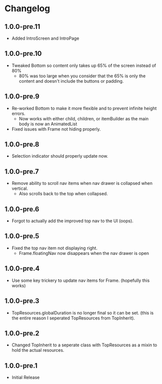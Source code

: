 # Changelog

## 1.0.0-pre.11

* Added IntroScreen and IntroPage

## 1.0.0-pre.10

* Tweaked Bottom so content only takes up 65% of the screen instead of 80%
  * 80% was too large when you consider that the 65% is only the content and doesn't include the buttons or padding.

## 1.0.0-pre.9

* Re-worked Bottom to make it more flexible and to prevent infinite height errors.
  * Now works with either child, children, or itemBuilder as the main body is now an AnimatedList
* Fixed issues with Frame not hiding properly.

## 1.0.0-pre.8

* Selection indicator should properly update now.

## 1.0.0-pre.7

* Remove ability to scroll nav items when nav drawer is collapsed when vertical.
  * Also scrolls back to the top when collapsed.

## 1.0.0-pre.6

* Forgot to actually add the improved top nav to the UI (oops).

## 1.0.0-pre.5

* Fixed the top nav item not displaying right.
  * Frame.floatingNav now disappears when the nav drawer is open

## 1.0.0-pre.4

* Use some key trickery to update nav items for Frame. (hopefully this works)

## 1.0.0-pre.3

* TopResources.globalDuration is no longer final so it can be set. (this is the entire reason I seperated TopResources from TopInherit).

## 1.0.0-pre.2

* Changed TopInherit to a seperate class with TopResources as a mixin to hold the actual resources.

## 1.0.0-pre.1

* Initial Release
